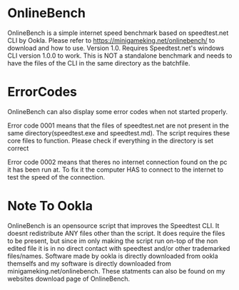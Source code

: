 # OnlineBench
OnlineBench is a simple internet speed benchmark based on speedtest.net CLI by Ookla.
Please refer to https://minigameking.net/onlinebench/ to download and how to use.
Version 1.0. Requires Speedtest.net's windows CLI version 1.0.0 to work.
This is NOT a standalone benchmark and needs to have the files of the CLI in the same directory as the batchfile.

# ErrorCodes

OnlineBench can also display some error codes when not started properly.

Error code 0001 means that the files of speedtest.net are not present in the same directory(speedtest.exe and speedtest.md). The script requires these core files to function.
Please check if everything in the directory is set correct

Error code 0002 means that theres no internet connection found on the pc it has been run at.
To fix it the computer HAS to connect to the internet to test the speed of the connection.

# Note To Ookla
OnlineBench is an opensource script that improves the Speedtest CLI. It doesnt redistribute ANY files other than the script. It does require the files to be present, but since im only making the script run on-top of the non edited file it is in no direct contact with speedtest and/or other trademarked files/names. Software made by ookla is directly downloaded from ookla themselfs and my software is directly downloaded from minigameking.net/onlinebench. These statments can also be found on my websites download page of OnlineBench.
